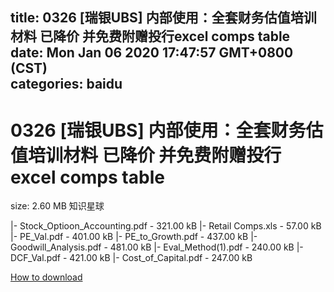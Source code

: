 
title: 0326 [瑞银UBS] 内部使用：全套财务估值培训材料 已降价 并免费附赠投行excel comps table
date: Mon Jan 06 2020 17:47:57 GMT+0800 (CST)    
categories: baidu
---

# 0326 [瑞银UBS] 内部使用：全套财务估值培训材料 已降价 并免费附赠投行excel comps table
size: 2.60 MB
 知识星球
 
|- Stock_Optioon_Accounting.pdf - 321.00 kB
|- Retail Comps.xls - 57.00 kB
|- PE_Val.pdf - 401.00 kB
|- PE_to_Growth.pdf - 437.00 kB
|- Goodwill_Analysis.pdf - 481.00 kB
|- Eval_Method(1).pdf - 240.00 kB
|- DCF_Val.pdf - 421.00 kB
|- Cost_of_Capital.pdf - 247.00 kB

[How to download](https://bpcam.bemobtrk.com/go/2ceec3aa-1ca2-46d6-b9ff-aaa5c184517c?jno=2890)